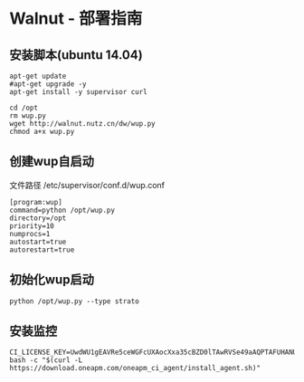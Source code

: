 Walnut - 部署指南
===


## 安装脚本(ubuntu 14.04)

```
apt-get update
#apt-get upgrade -y
apt-get install -y supervisor curl

cd /opt
rm wup.py
wget http://walnut.nutz.cn/dw/wup.py
chmod a+x wup.py
```

## 创建wup自启动

文件路径 /etc/supervisor/conf.d/wup.conf

```
[program:wup]
command=python /opt/wup.py
directory=/opt
priority=10
numprocs=1
autostart=true
autorestart=true
```

## 初始化wup启动

```
python /opt/wup.py --type strato
```

## 安装监控

```
CI_LICENSE_KEY=UwdWU1gEAVRe5ceWGFcUXAocXxa35cBZD0lTAwRVSe49aAQPTAFUHANU0f01BFVIUQYYUlw= bash -c "$(curl -L https://download.oneapm.com/oneapm_ci_agent/install_agent.sh)"
```



